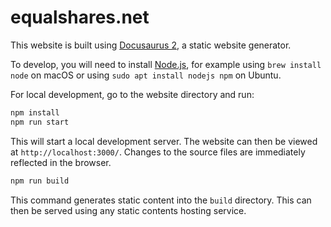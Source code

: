 # equalshares.net

This website is built using [Docusaurus 2](https://docusaurus.io/), a static website generator.

To develop, you will need to install [Node.js](https://nodejs.org/en/), for example using `brew install node` on macOS or using `sudo apt install nodejs npm` on Ubuntu.

For local development, go to the website directory and run:

```bash
npm install
npm run start
```

This will start a local development server. The website can then be viewed at `http://localhost:3000/`. Changes to the source files are immediately reflected in the browser.

```bash
npm run build
```

This command generates static content into the `build` directory. This can then be served using any static contents hosting service.